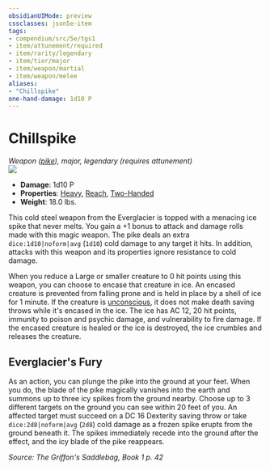 ```yaml
---
obsidianUIMode: preview
cssclasses: json5e-item
tags:
- compendium/src/5e/tgs1
- item/attunement/required
- item/rarity/legendary
- item/tier/major
- item/weapon/martial
- item/weapon/melee
aliases: 
- "Chillspike"
one-hand-damage: 1d10 P
---
```

# Chillspike
*Weapon ([pike](compendium/items/pike.md)), major, legendary (requires attunement)*  
![](https://raw.githubusercontent.com/TheGiddyLimit/homebrew/master/_img/TGS1/Chillspike.webp#right)  

- **Damage**: 1d10 P
- **Properties**: [Heavy](/compendium/rules/item-properties.md#Heavy), [Reach](/compendium/rules/item-properties.md#Reach), [Two-Handed](/compendium/rules/item-properties.md#Two-Handed)
- **Weight**: 18.0 lbs.

This cold steel weapon from the Everglacier is topped with a menacing ice spike that never melts. You gain a +1 bonus to attack and damage rolls made with this magic weapon. The pike deals an extra `dice:1d10|noform|avg` (`1d10`) cold damage to any target it hits. In addition, attacks with this weapon and its properties ignore resistance to cold damage.

When you reduce a Large or smaller creature to 0 hit points using this weapon, you can choose to encase that creature in ice. An encased creature is prevented from falling prone and is held in place by a shell of ice for 1 minute. If the creature is [unconscious](/compendium/rules/conditions.md#Unconscious), it does not make death saving throws while it's encased in the ice. The ice has AC 12, 20 hit points, immunity to poison and psychic damage, and vulnerability to fire damage. If the encased creature is healed or the ice is destroyed, the ice crumbles and releases the creature.

## Everglacier's Fury

As an action, you can plunge the pike into the ground at your feet. When you do, the blade of the pike magically vanishes into the earth and summons up to three icy spikes from the ground nearby. Choose up to 3 different targets on the ground you can see within 20 feet of you. An affected target must succeed on a DC 16 Dexterity saving throw or take `dice:2d8|noform|avg` (`2d8`) cold damage as a frozen spike erupts from the ground beneath it. The spikes immediately recede into the ground after the effect, and the icy blade of the pike reappears.

*Source: The Griffon's Saddlebag, Book 1 p. 42*